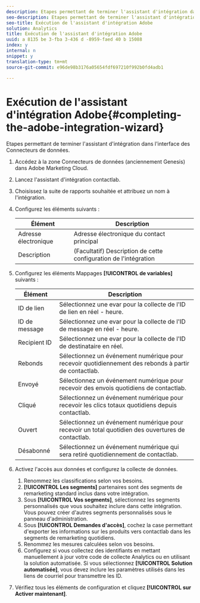 ```yaml
---
description: Etapes permettant de terminer l'assistant d'intégration dans l'interface des Connecteurs de données.
seo-description: Etapes permettant de terminer l'assistant d'intégration dans l'interface des Connecteurs de données.
seo-title: Exécution de l'assistant d'intégration Adobe
solution: Analytics
title: Exécution de l'assistant d'intégration Adobe
uuid: a 8135 be 3-fba 3-436 d -8959-faed 40 b 15088
index: y
internal: n
snippet: y
translation-type: tm+mt
source-git-commit: e96de98b3176a05654fdf697210f992b0fd4adb1

---
```



# Exécution de l'assistant d'intégration Adobe{#completing-the-adobe-integration-wizard}

Etapes permettant de terminer l'assistant d'intégration dans l'interface des Connecteurs de données.

1. Accédez à la zone Connecteurs de données (anciennement Genesis) dans Adobe Marketing Cloud.
1. Lancez l'assistant d'intégration contactlab.
1. Choisissez la suite de rapports souhaitée et attribuez un nom à l'intégration.
1. Configurez les éléments suivants :

   | Élément | Description |
   |---|---|
   | Adresse électronique | Adresse électronique du contact principal |
   | Description | (Facultatif) Description de cette configuration de l'intégration |

1. Configurez les éléments Mappages **[!UICONTROL de variables]** suivants :

   | Élément | Description |
   |---|---|
   | ID de lien | Sélectionnez une evar pour la collecte de l'ID de lien en réel - heure. |
   | ID de message | Sélectionnez une evar pour la collecte de l'ID de message en réel - heure. |
   | Recipient ID | Sélectionnez une evar pour la collecte de l'ID de destinataire en réel. |
   | Rebonds | Sélectionnez un événement numérique pour recevoir quotidiennement des rebonds à partir de contactlab. |
   | Envoyé | Sélectionnez un événement numérique pour recevoir des envois quotidiens de contactlab. |
   | Cliqué | Sélectionnez un événement numérique pour recevoir les clics totaux quotidiens depuis contactlab. |
   | Ouvert | Sélectionnez un événement numérique pour recevoir un total quotidien des ouvertures de contactlab. |
   | Désabonné | Sélectionnez un événement numérique qui sera retiré quotidiennement de contactlab. |

1. Activez l'accès aux données et configurez la collecte de données.
   1. Renommez les classifications selon vos besoins.
   1. **[!UICONTROL Les segments]** partenaires sont des segments de remarketing standard inclus dans votre intégration.
   1. Sous **[!UICONTROL Vos segments]**, sélectionnez les segments personnalisés que vous souhaitez inclure dans cette intégration. Vous pouvez créer d'autres segments personnalisés sous le panneau d'administration.
   1. Sous **[!UICONTROL Demandes d'accès]**, cochez la case permettant d'exporter les informations sur les produits vers contactlab dans les segments de remarketing quotidiens.
   1. Renommez les mesures calculées selon vos besoins.
   1. Configurez si vous collectez des identifiants en mettant manuellement à jour votre code de collecte Analytics ou en utilisant la solution automatisée. Si vous sélectionnez **[!UICONTROL Solution automatisée]**, vous devez inclure les paramètres utilisés dans les liens de courriel pour transmettre les ID.
1. Vérifiez tous les éléments de configuration et cliquez **[!UICONTROL sur Activer maintenant]**.
